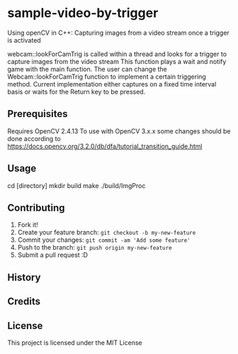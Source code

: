 # sample-video-by-trigger
Using openCV in C++: Capturing images from a video stream once a trigger is activated 

webcam::lookForCamTrig is called within a thread and looks for a trigger to capture images from the video stream
This function plays a wait and notify game with the main function. 
The user can change the Webcam::lookForCamTrig function to implement a certain triggering method. Current implementation either captures on a fixed time interval basis or waits for the Return key to be pressed. 


## Prerequisites
Requires OpenCV 2.4.13 To use with OpenCV 3.x.x some changes should be done according to https://docs.opencv.org/3.2.0/db/dfa/tutorial_transition_guide.html

## Usage
cd [directory]
mkdir build
make
./build/ImgProc

## Contributing
1. Fork it!
2. Create your feature branch: `git checkout -b my-new-feature`
3. Commit your changes: `git commit -am 'Add some feature'`
4. Push to the branch: `git push origin my-new-feature`
5. Submit a pull request :D
## History

## Credits

## License
This project is licensed under the MIT License
